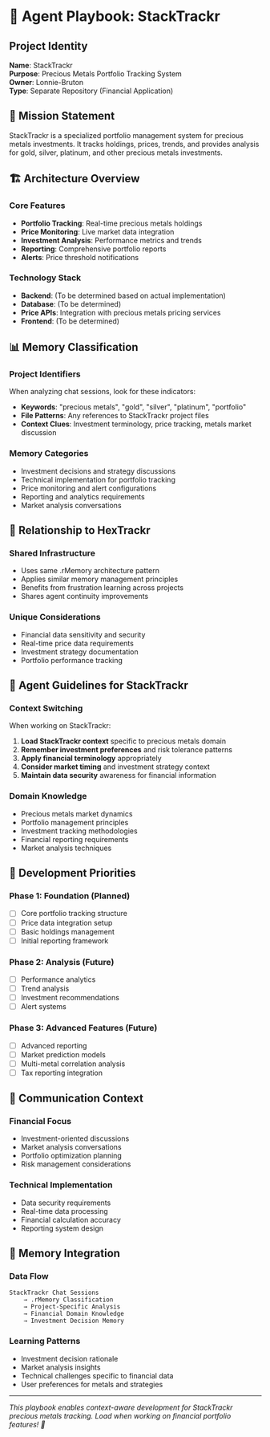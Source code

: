 # 🥇 Agent Playbook: StackTrackr

## Project Identity

**Name**: StackTrackr  
**Purpose**: Precious Metals Portfolio Tracking System  
**Owner**: Lonnie-Bruton  
**Type**: Separate Repository (Financial Application)  

## 🎯 Mission Statement

StackTrackr is a specialized portfolio management system for precious metals investments. It tracks holdings, prices, trends, and provides analysis for gold, silver, platinum, and other precious metals investments.

## 🏗️ Architecture Overview

### Core Features

- **Portfolio Tracking**: Real-time precious metals holdings
- **Price Monitoring**: Live market data integration
- **Investment Analysis**: Performance metrics and trends
- **Reporting**: Comprehensive portfolio reports
- **Alerts**: Price threshold notifications

### Technology Stack

- **Backend**: (To be determined based on actual implementation)
- **Database**: (To be determined)
- **Price APIs**: Integration with precious metals pricing services
- **Frontend**: (To be determined)

## 📊 Memory Classification

### Project Identifiers

When analyzing chat sessions, look for these indicators:

- **Keywords**: "precious metals", "gold", "silver", "platinum", "portfolio"
- **File Patterns**: Any references to StackTrackr project files
- **Context Clues**: Investment terminology, price tracking, metals market discussion

### Memory Categories

- Investment decisions and strategy discussions
- Technical implementation for portfolio tracking
- Price monitoring and alert configurations
- Reporting and analytics requirements
- Market analysis conversations

## 🔗 Relationship to HexTrackr

### Shared Infrastructure

- Uses same .rMemory architecture pattern
- Applies similar memory management principles
- Benefits from frustration learning across projects
- Shares agent continuity improvements

### Unique Considerations

- Financial data sensitivity and security
- Real-time price data requirements
- Investment strategy documentation
- Portfolio performance tracking

## 🎯 Agent Guidelines for StackTrackr

### Context Switching

When working on StackTrackr:

1. **Load StackTrackr context** specific to precious metals domain
2. **Remember investment preferences** and risk tolerance patterns
3. **Apply financial terminology** appropriately
4. **Consider market timing** and investment strategy context
5. **Maintain data security** awareness for financial information

### Domain Knowledge

- Precious metals market dynamics
- Portfolio management principles
- Investment tracking methodologies
- Financial reporting requirements
- Market analysis techniques

## 🚀 Development Priorities

### Phase 1: Foundation (Planned)

- [ ] Core portfolio tracking structure
- [ ] Price data integration setup
- [ ] Basic holdings management
- [ ] Initial reporting framework

### Phase 2: Analysis (Future)

- [ ] Performance analytics
- [ ] Trend analysis
- [ ] Investment recommendations
- [ ] Alert systems

### Phase 3: Advanced Features (Future)

- [ ] Advanced reporting
- [ ] Market prediction models
- [ ] Multi-metal correlation analysis
- [ ] Tax reporting integration

## 💬 Communication Context

### Financial Focus

- Investment-oriented discussions
- Market analysis conversations
- Portfolio optimization planning
- Risk management considerations

### Technical Implementation

- Data security requirements
- Real-time data processing
- Financial calculation accuracy
- Reporting system design

## 🔄 Memory Integration

### Data Flow

```
StackTrackr Chat Sessions 
    → .rMemory Classification 
    → Project-Specific Analysis
    → Financial Domain Knowledge
    → Investment Decision Memory
```

### Learning Patterns

- Investment decision rationale
- Market analysis insights
- Technical challenges specific to financial data
- User preferences for metals and strategies

---

*This playbook enables context-aware development for StackTrackr precious metals tracking. Load when working on financial portfolio features! 🌟*
